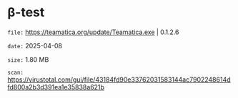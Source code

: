 β-test
=============

`file:` https://teamatica.org/update/Teamatica.exe | 0.1.2.6

`date:` 2025-04-08

`size:` 1.80 MB

`scan:` https://virustotal.com/gui/file/43184fd90e33762031583144ac7902248614dfd800a2b3d391ea1e35838a621b